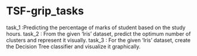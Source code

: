 # TSF-grip_tasks

task_1 :Predicting the percentage of marks of student based on the study hours.
task_2 : From the given ‘Iris’ dataset, predict the optimum number of  clusters and represent it visually.
task_3 : For the given ‘Iris’ dataset, create the Decision Tree classifier and visualize it graphically. 
